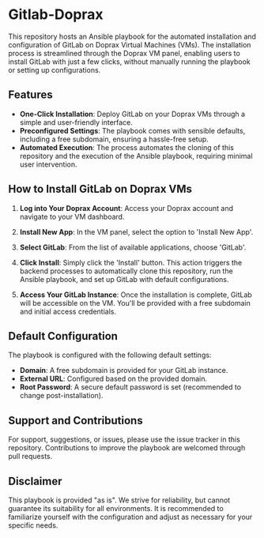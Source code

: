 # Gitlab-Doprax

This repository hosts an Ansible playbook for the automated installation and configuration of GitLab on Doprax Virtual Machines (VMs). The installation process is streamlined through the Doprax VM panel, enabling users to install GitLab with just a few clicks, without manually running the playbook or setting up configurations.

## Features

- **One-Click Installation**: Deploy GitLab on your Doprax VMs through a simple and user-friendly interface.
- **Preconfigured Settings**: The playbook comes with sensible defaults, including a free subdomain, ensuring a hassle-free setup.
- **Automated Execution**: The process automates the cloning of this repository and the execution of the Ansible playbook, requiring minimal user intervention.

## How to Install GitLab on Doprax VMs

1. **Log into Your Doprax Account**:
   Access your Doprax account and navigate to your VM dashboard.

2. **Install New App**:
   In the VM panel, select the option to 'Install New App'.

3. **Select GitLab**:
   From the list of available applications, choose 'GitLab'.

4. **Click Install**:
   Simply click the 'Install' button. This action triggers the backend processes to automatically clone this repository, run the Ansible playbook, and set up GitLab with default configurations.

5. **Access Your GitLab Instance**:
   Once the installation is complete, GitLab will be accessible on the VM. You'll be provided with a free subdomain and initial access credentials.

## Default Configuration

The playbook is configured with the following default settings:

- **Domain**: A free subdomain is provided for your GitLab instance.
- **External URL**: Configured based on the provided domain.
- **Root Password**: A secure default password is set (recommended to change post-installation).

## Support and Contributions

For support, suggestions, or issues, please use the issue tracker in this repository. Contributions to improve the playbook are welcomed through pull requests.



## Disclaimer

This playbook is provided "as is". We strive for reliability, but cannot guarantee its suitability for all environments. It is recommended to familiarize yourself with the configuration and adjust as necessary for your specific needs.

